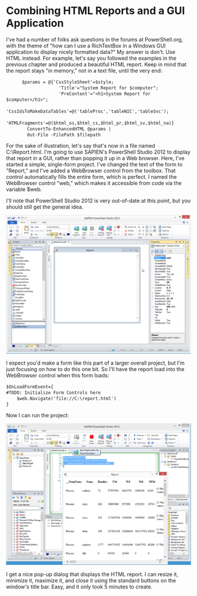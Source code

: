 # Combining HTML Reports and a GUI Application

I've had a number of folks ask questions in the forums at PowerShell.org, with the theme of "how can I use a RichTextBox in a Windows GUI application to display nicely formatted data?" My answer is don't. Use HTML instead. For example, let's say you followed the examples in the previous chapter and produced a beautiful HTML report. Keep in mind that the report stays "in memory," not in a text file, until the very end:

```
      $params = @{'CssStyleSheet'=$style;
                    'Title'="System Report for $computer";
                    'PreContent'="<h1>System Report for $computer</h1>";
                    'CssIdsToMakeDataTables'=@('tableProc','tableNIC','tableSvc');
                    'HTMLFragments'=@($html_os,$html_cs,$html_pr,$html_sv,$html_na)}
        ConvertTo-EnhancedHTML @params |
        Out-File -FilePath $filepath
```

For the sake of illustration, let's say that's now in a file named C:\Report.html. I'm going to use SAPIEN's PowerShell Studio 2012 to display that report in a GUI, rather than popping it up in a Web browser. Here, I've started a simple, single-form project. I've changed the text of the form to "Report," and I've added a WebBrowser control from the toolbox. That control automatically fills the entire form, which is perfect. I named the WebBrowser control "web," which makes it accessible from code via the variable $web.

I'll note that PowerShell Studio 2012 is very out-of-date at this point, but you should still get the general idea.

![image006.png](images/image006.png)

I expect you'd make a form like this part of a larger overall project, but I'm just focusing on how to do this one bit. So I'll have the report load into the WebBrowser control when this form loads:

```
$OnLoadFormEvent={
#TODO: Initialize Form Controls here
    $web.Navigate('file://C:\report.html')
} 
```

Now I can run the project:

![image007.png](images/image007.png)

I get a nice pop-up dialog that displays the HTML report. I can resize it, minimize it, maximize it, and close it using the standard buttons on the window's title bar. Easy, and it only took 5 minutes to create.
